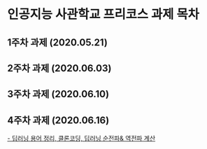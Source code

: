 # 인공지능 사관학교 프리코스 과제 목차

## 1주차 과제 (2020.05.21)

## 2주차 과제 (2020.06.03)

## 3주차 과제 (2020.06.10)

## 4주차 과제 (2020.06.16)
[- 딥러닝 용어 정리, 클론코딩, 딥러닝 순전파& 역전파 계산](https://github.com/likedanger/AIschool/blob/master/4%EC%A3%BC%EC%B0%A8_%EA%B3%BC%EC%A0%9C.ipynb)
